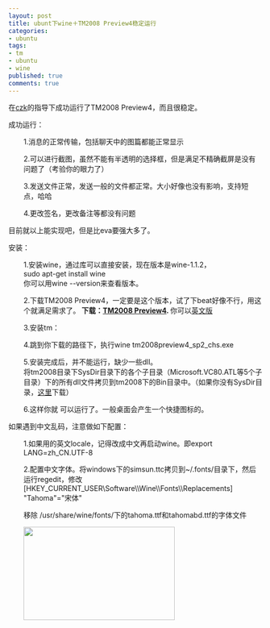 ```yaml
---
layout: post
title: ubunt下wine＋TM2008 Preview4稳定运行
categories:
- ubuntu
tags:
- tm
- ubuntu
- wine
published: true
comments: true
---
```

<p>在<a href="http://czk.8866.org">czk</a>的指导下成功运行了TM2008 Preview4，而且很稳定。</p>

<p>成功运行：
<p style="padding-left: 30px;">1.消息的正常传输，包括聊天中的图篇都能正常显示</p>
<p style="padding-left: 30px;">2.可以进行截图，虽然不能有半透明的选择框，但是满足不精确截屏是没有问题了（考验你的眼力了）</p>
<p style="padding-left: 30px;">3.发送文件正常，发送一般的文件都正常。大小好像也没有影响，支持短点，哈哈</p>
<p style="padding-left: 30px;">4.更改签名，更改备注等都没有问题</p></p>

<p>目前就以上能实现吧，但是比eva要强大多了。</p>

<p>安装：
<p style="padding-left: 30px;">1.安装wine，通过库可以直接安装，现在版本是wine-1.1.2，<br />
sudo apt-get install wine<br />
你可以用wine --version来查看版本。</p>

<p></p><p style="padding-left: 30px;">2.下载TM2008 Preview4，一定要是这个版本，试了下beat好像不行，用这个就满足需求了。<strong>
下载：</strong><a href="http://dl_dir.qq.com/qqfile/tm/tm2008preview4_sp2_chs.exe" target="_blank"><strong>TM2008 Preview4</strong></a><strong>. </strong>你可以<a href="http://dl_dir.qq.com/qqfile/tm/tm2008preview4_sp2_en.exe" target="_blank">英文版</a>
</p><p style="padding-left: 30px;">3.安装tm：</p>
<p style="padding-left: 30px;">4.跳到你下载的路径下，执行wine tm2008preview4_sp2_chs.exe</p></p>

<p><p style="padding-left: 30px;">5.安装完成后，并不能运行，缺少一些dll。<br />
将tm2008目录下SysDir目录下的各个子目录（Microsoft.VC80.ATL等5个子目录）下的所有dll文件拷贝到tm2008下的Bin目录中。（如果你没有SysDir目录，<a href="http://groups.google.com/group/linux-wz/web/SysDir.tar.bz2" target="_blank">这里</a>下载）
</p><p style="padding-left: 30px;">6.这样你就 可以运行了。一般桌面会产生一个快捷图标的。</p></p>

<p>如果遇到中文乱码，注意做如下配置：
<p style="padding-left: 30px;">1.如果用的英文locale，记得改成中文再启动wine。即export LANG=zh_CN.UTF-8</p></p>

<p><p style="padding-left: 30px;">2.配置中文字体。将windows下的simsun.ttc拷贝到~/.fonts/目录下，然后运行regedit，修改<br />
[HKEY_CURRENT_USER\Software\\Wine\\Fonts\\Replacements]<br />
"Tahoma"="宋体"
</p><p style="padding-left: 30px;">移除 /usr/share/wine/fonts/下的tahoma.ttf和tahomabd.ttf的字体文件</p>
<p style="padding-left: 30px;"><a href="{{site.url}}/media/2008/07/screenshot.png"><img class="alignnone size-medium wp-image-200" title="screenshot" src="{{site.url}}/media/2008/07/screenshot-300x185.png" alt="" width="300" height="185" /></a></p></p>
